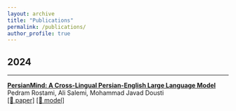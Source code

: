 ```yaml
---
layout: archive
title: "Publications"
permalink: /publications/
author_profile: true
---
```


<h2>2024</h2>
<hr>

<b>[PersianMind: A Cross-Lingual Persian-English Large Language Model
](https://arxiv.org/abs/2401.06466)</b> <br>
Pedram Rostami, Ali Salemi, Mohammad Javad Dousti<br>
[[📝 paper]](https://arxiv.org/abs/2401.06466) 
[[🤗 model]](https://huggingface.co/universitytehran/PersianMind-v1.0)